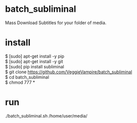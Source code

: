 # batch_subliminal <br>
Mass Download Subtitles for your folder of media.<br>

# install<br>
$ [sudo] apt-get install -y pip<br>
$ [sudo] apt-get install -y git <br>
$ [sudo] pip install subliminal<br>
$ git clone https://github.com/VeggieVampire/batch_subliminal<br>
$ cd batch_subliminal <br>
$ chmod 777 * <br>


# run<br>
./batch_subliminal.sh /home/user/media/<br>
